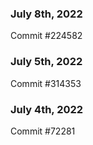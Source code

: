 ### July 8th, 2022

Commit #224582

### July 5th, 2022

Commit #314353


### July 4th, 2022

Commit #72281
